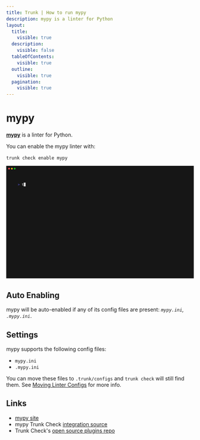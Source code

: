 ```yaml
---
title: Trunk | How to run mypy
description: mypy is a linter for Python
layout:
  title:
    visible: true
  description:
    visible: false
  tableOfContents:
    visible: true
  outline:
    visible: true
  pagination:
    visible: true
---
```


# mypy

[**mypy**](https://github.com/python/mypy#readme) is a linter for Python.

You can enable the mypy linter with:

```shell
trunk check enable mypy
```

![mypy example output](../../../check/configuration/supported/mypy.gif)

## Auto Enabling

mypy will be auto-enabled if any of its config files are present: _`mypy.ini`, `.mypy.ini`_.

## Settings

mypy supports the following config files:

* `mypy.ini`
* `.mypy.ini`

You can move these files to `.trunk/configs` and `trunk check` will still find them. See [Moving Linter Configs](../#moving-linter-configs) for more info.

## Links

* [mypy site](https://github.com/python/mypy#readme)
* mypy Trunk Check [integration source](https://github.com/trunk-io/plugins/tree/main/linters/mypy)
* Trunk Check's [open source plugins repo](https://github.com/trunk-io/plugins/tree/main)
